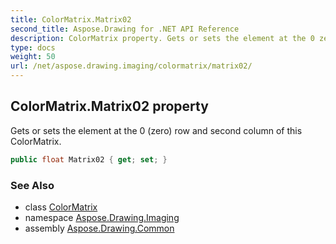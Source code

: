 ```yaml
---
title: ColorMatrix.Matrix02
second_title: Aspose.Drawing for .NET API Reference
description: ColorMatrix property. Gets or sets the element at the 0 zero row and second column of this ColorMatrix
type: docs
weight: 50
url: /net/aspose.drawing.imaging/colormatrix/matrix02/
---
```

## ColorMatrix.Matrix02 property

Gets or sets the element at the 0 (zero) row and second column of this ColorMatrix.

```csharp
public float Matrix02 { get; set; }
```

### See Also

* class [ColorMatrix](../)
* namespace [Aspose.Drawing.Imaging](../../colormatrix/)
* assembly [Aspose.Drawing.Common](../../../)


